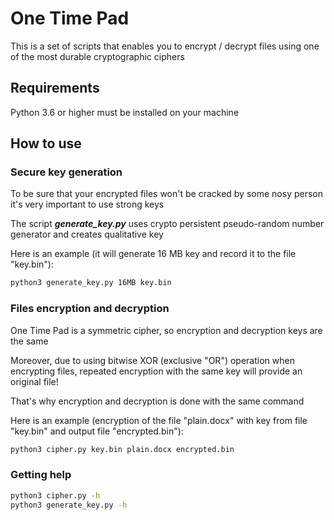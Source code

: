 # One Time Pad

This is a set of scripts that enables you to encrypt / decrypt files using one of the most durable cryptographic ciphers  

## Requirements
Python 3.6 or higher must be installed on your machine

## How to use

### Secure key generation

To be sure that your encrypted files won't be cracked by some nosy person it's very important to use strong keys

The script _**generate_key.py**_ uses crypto persistent pseudo-random number generator and creates qualitative key  

Here is an example (it will generate 16 MB key and record it to the file "key.bin"):
```bash
python3 generate_key.py 16MB key.bin
```

### Files encryption and decryption

One Time Pad is a symmetric cipher, so encryption and decryption keys are the same

Moreover, due to using bitwise XOR (exclusive "OR") operation when encrypting files, 
repeated encryption with the same key will provide an original file!

That's why encryption and decryption is done with the same command

Here is an example (encryption of the file "plain.docx" with key from file "key.bin" and output file "encrypted.bin"):
```bash
python3 cipher.py key.bin plain.docx encrypted.bin
```

### Getting help
```bash
python3 cipher.py -h
python3 generate_key.py -h
```
